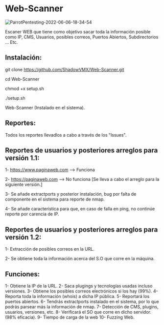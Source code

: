 # Web-Scanner

![ParrotPentesting-2022-06-06-18-34-54](https://user-images.githubusercontent.com/92258683/172205616-13bcfcf8-75f5-4a67-982c-53295cab5dcf.png)


Escaner WEB que tiene como objetivo sacar toda la información posible como IP, CMS, Usuarios, posibles correos, Puertos Abiertos, Subdirectorios ... Etc.


## Instalación:

git clone https://github.com/ShadowVMX/Web-Scanner.git

cd Web-Scanner

chmod +x setup.sh

./setup.sh

Web-Scanner (Instalado en el sistema).



## Reportes:

Todos los reportes llevadlos a cabo a través de los "Issues".



## Reportes de usuarios y posteriores arreglos para versión 1.1:

1- https://www.paginaweb.com --> Funciona

2- https://paginaweb.com --> No funciona [Se lleva a cabo el arreglo para la siguiente versión.]

3- Se añade extractports y posterior instalación, bug por falta de componente en el sistema para reporte de nmap.

4- Se añade característica para que, en caso de falla en ping, no continúe reporte por carencia de IP.




## Reportes de usuarios y posteriores arreglos para versión 1.2:

1- Extracción de posibles correos en la URL.

2- Se obtiene toda la información acerca del S.O que corre en la máquina.


## Funciones:

1- Obtiene la IP de la URL.
2- Saca plugings y tecnologías usadas incluso versiones.
3- Obtiene los posibles correos electrónicos si los hay (99%).
4- Reporta toda la información (whois) a dicha IP pública.
5- Reportará los puertos abiertos.
6- Tendrás extractports instalado en el sistema, por lo que podrás parsear más la información de nmap.
7- Detección de CMS, plugins, usuarios, versiones, etc.
8- Verificará el SO que corre en dicho servidor. (98% eficacia).
9- Tiempo de carga de la web 
10- Fuzzing Web.




